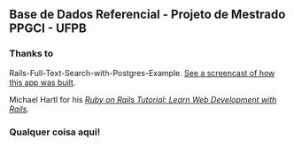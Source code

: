 ## Base de Dados Referencial - Projeto de Mestrado PPGCI - UFPB
### Thanks to

Rails-Full-Text-Search-with-Postgres-Example. [See a screencast of how this app was built](http://aspiringwebdev.com/full-text-search-with-rails-and-postgres-across-multiple-tables/).

Michael Hartl for his [*Ruby on Rails Tutorial: Learn Web Development with Rails*](http://railstutorial.org/). 

### Qualquer coisa aqui!


